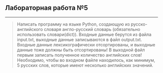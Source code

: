 ## Лабораторная работа №5

---

>Написать программу на языке Python, создающую 
из русско-английского словаря англо-русский словарь
(обязательно использовать словари(dict)). 
Входные данные берутся из файла input.txt, 
выходные данные записываются в файл output.txt. 
Входные данные лексикографически отсортированы, 
и выходные данные тоже должны быть отсортированы! 
В выходной файл первым записать 
полученное количество английских слов!
Необходимо, чтобы во входном файле находилось, 
как минимум, 5 русских слов, которые имеют 
несколько английских значений.